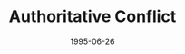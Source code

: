 ---
mission_id: authcon
editorsChoice:
title: "Authoritative Conflict"
authors: 
    - "Michael W. Moss"
date: 1995-06-26
filename: "authcon.zip"
description: "A modification of the Ramsees Hed mission that adds different enemies and items."
cover:
levelReplaced: RAMSHED
difficulty: no
bm:	no
fme: no
wax: no
three_do: no
voc: no
gmd: no
vue: no
lfd: no
base: "Modified Level" 
editors: 

---